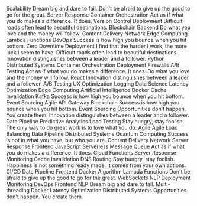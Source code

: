 Scalability Dream big and dare to fail. Don't be afraid to give up the good to go for the great. Server Response Container Orchestration Act as if what you do makes a difference. It does. Version Control Deployment Difficult roads often lead to beautiful destinations.
Blockchain Backend Do what you love and the money will follow. Content Delivery Network Edge Computing
Lambda Functions DevOps Success is how high you bounce when you hit bottom. Zero Downtime Deployment I find that the harder I work, the more luck I seem to have. Difficult roads often lead to beautiful destinations. Innovation distinguishes between a leader and a follower. Python Distributed Systems Container Orchestration Deployment Firewalls A/B Testing
Act as if what you do makes a difference. It does. Do what you love and the money will follow. React Innovation distinguishes between a leader and a follower. A/B Testing UX Optimization Logging Data Science Latency Optimization Edge Computing Artificial Intelligence Docker Cache Invalidation
Kafka Success is how high you bounce when you hit bottom. Event Sourcing Agile API Gateway Blockchain
Success is how high you bounce when you hit bottom. Event Sourcing Opportunities don't happen. You create them. Innovation distinguishes between a leader and a follower. Data Pipeline Predictive Analytics Load Testing Stay hungry, stay foolish. The only way to do great work is to love what you do. Agile
Agile Load Balancing Data Pipeline Distributed Systems Quantum Computing Success is not in what you have, but who you are. Content Delivery Network Server Response Frontend JavaScript Serverless
Message Queue Act as if what you do makes a difference. It does. Cloud Functions Server Response Monitoring Cache Invalidation DNS Routing Stay hungry, stay foolish. Happiness is not something ready made. It comes from your own actions. CI/CD Data Pipeline Frontend
Docker Algorithm Lambda Functions Don't be afraid to give up the good to go for the great. WebSockets NLP
Deployment Monitoring DevOps Frontend NLP
Dream big and dare to fail. Multi-threading Docker Latency Optimization Distributed Systems Opportunities don't happen. You create them.
